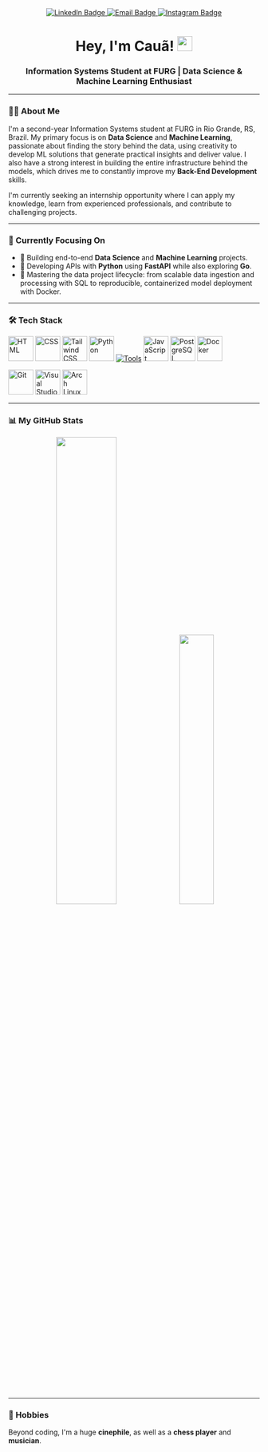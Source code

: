<div align="center">
  <a href="https://www.linkedin.com/in/cauafsantosdev/">
    <img src="https://img.shields.io/badge/linkedin-0A66C2?style=for-the-badge&logo=linkedin&logoColor=white" alt="LinkedIn Badge"/>
  </a>
  <a href="mailto:cauafsantosdev@gmail.com">
    <img src="https://img.shields.io/badge/email-EA4335?style=for-the-badge&logo=gmail&logoColor=white" alt="Email Badge"/>
  </a>
   <a href="https://www.instagram.com/cauafsantosdev/">
    <img src="https://img.shields.io/badge/instagram-E4405F?style=for-the-badge&logo=instagram&logoColor=white" alt="Instagram Badge"/>
  </a>
</div>

<h1 align="center">
  Hey, I'm Cauã! 
  <img src="https://media.giphy.com/media/hvRJCLFzcasrR4ia7z/giphy.gif" width="30px"/>
</h1>

<div align="center">
  <h3>Information Systems Student at FURG | Data Science & Machine Learning Enthusiast</h3>
</div>

---

### 👨‍💻 About Me

I'm a second-year Information Systems student at FURG in Rio Grande, RS, Brazil. My primary focus is on **Data Science** and **Machine Learning**, passionate about finding the story behind the data, using creativity to develop ML solutions that generate practical insights and deliver value. I also have a strong interest in building the entire infrastructure behind the models, which drives me to constantly improve my **Back-End Development** skills.

I'm currently seeking an internship opportunity where I can apply my knowledge, learn from experienced professionals, and contribute to challenging projects.

---

### 🚀 Currently Focusing On

- 🤖 Building end-to-end **Data Science** and **Machine Learning** projects.
- 🐍 Developing APIs with **Python** using **FastAPI** while also exploring **Go**.
- 🔩 Mastering the data project lifecycle: from scalable data ingestion and processing with SQL to reproducible, containerized model deployment with Docker.

---

### 🛠️ Tech Stack

<img width="50" src="https://raw.githubusercontent.com/marwin1991/profile-technology-icons/refs/heads/main/icons/html.png" alt="HTML" title="HTML"/> <img width="50" src="https://raw.githubusercontent.com/marwin1991/profile-technology-icons/refs/heads/main/icons/css.png" alt="CSS" title="CSS"/>
<img width="50" src="https://raw.githubusercontent.com/marwin1991/profile-technology-icons/refs/heads/main/icons/tailwind_css.png" alt="Tailwind CSS" title="Tailwind CSS"/>
<img width="50" src="https://raw.githubusercontent.com/marwin1991/profile-technology-icons/refs/heads/main/icons/python.png" alt="Python" title="Python"/>
[![Tools](https://skillicons.dev/icons?i=go)](https://skillicons.dev)
<img width="50" src="https://raw.githubusercontent.com/marwin1991/profile-technology-icons/refs/heads/main/icons/javascript.png" alt="JavaScript" title="JavaScript"/>
<img width="50" src="https://raw.githubusercontent.com/marwin1991/profile-technology-icons/refs/heads/main/icons/postgresql.png" alt="PostgreSQL" title="PostgreSQL"/>
<img width="50" src="https://raw.githubusercontent.com/marwin1991/profile-technology-icons/refs/heads/main/icons/docker.png" alt="Docker" title="Docker"/>

<img width="50" src="https://raw.githubusercontent.com/marwin1991/profile-technology-icons/refs/heads/main/icons/git.png" alt="Git" title="Git"/> <img width="50" src="https://raw.githubusercontent.com/marwin1991/profile-technology-icons/refs/heads/main/icons/visual_studio_code.png" alt="Visual Studio Code" title="Visual Studio Code"/>
<img width="50" src="https://raw.githubusercontent.com/marwin1991/profile-technology-icons/refs/heads/main/icons/arch_linux.png" alt="Arch Linux" title="Arch Linux"/>

---

### 📊 My GitHub Stats

<p align="center">
  <img width="49%" src="https://github-readme-stats.vercel.app/api?username=cauafsantosdev&theme=midnight_purple&show_icons=true&rank_icon=github&hide_border=false&count_private=true">
  <img width="37.2%" src="https://github-readme-stats.vercel.app/api/top-langs/?username=cauafsantosdev&theme=midnight_purple&show_icons=true&hide_border=false&layout=compact">
</p>

---

### 🧩 Hobbies

Beyond coding, I'm a huge **cinephile**, as well as a **chess player** and **musician**.
